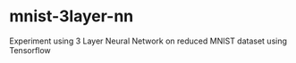 # mnist-3layer-nn
Experiment using 3 Layer Neural Network on reduced MNIST dataset using Tensorflow
